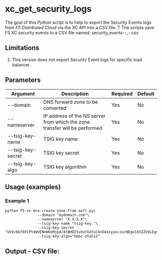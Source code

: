# xc_get_security_logs

The goal of this *Python* script is to help to export the Security Events logs from *F5 Distributed Cloud* via the XC API into a CSV file. T
The scripts save F5 XC security events to a CSV file named: security_events-<TENANT>-<NAMESPACE>_<date>-<hour>.csv
  
## Limitations

1. This version does not export Security Event logs for specific load balancer.

## Parameters

| Argument | Description | Required | Default |
|----------|-------------|----------|---------|
| --domain | DNS forward zone to be converted | Yes | No |
| --nameserver | IP address of the NS server from which the zone transfer will be performed | Yes | No | 
| --tsig-key-name | TSIG key name | Yes | No | 
| --tsig-key-secret | TSIG key secret | Yes | No | 
| --tsig-key-algo | TSIG key algorithm | Yes | No | 

## Usage (examples)

### Example 1
```
python f5-xc-dns-create-zone-from-axfr.py\
               --domain "mydomain.com"\
               --nameserver "X.X.X.X"\
               --tsig-key-name "tsig-key."\
               --tsig-key-secret "UVXc0kf8FCPt4WVENnW6oMjpA/4tBHD25vXxYGd7uC6nD4xxyyxczucNEgalO3ZZk9LEqukeweZkZT3ajECIrg=="\
               --tsig-key-algo="hmac-sha512"
```

## Output - CSV file:
